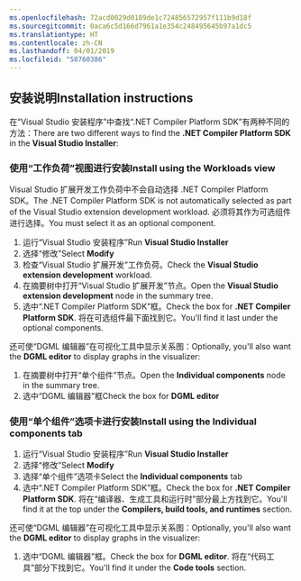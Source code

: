 ```yaml
---
ms.openlocfilehash: 72acd0029d0189de1c724856572957f111b9d18f
ms.sourcegitcommit: 0aca6c5d166d7961a1e354c248495645b97a1dc5
ms.translationtype: HT
ms.contentlocale: zh-CN
ms.lasthandoff: 04/01/2019
ms.locfileid: "58760386"
---
```

## <a name="installation-instructions"></a><span data-ttu-id="c6391-101">安装说明</span><span class="sxs-lookup"><span data-stu-id="c6391-101">Installation instructions</span></span> 

<span data-ttu-id="c6391-102">在“Visual Studio 安装程序”中查找“.NET Compiler Platform SDK”有两种不同的方法：</span><span class="sxs-lookup"><span data-stu-id="c6391-102">There are two different ways to find the **.NET Compiler Platform SDK** in the **Visual Studio Installer**:</span></span>

### <a name="install-using-the-workloads-view"></a><span data-ttu-id="c6391-103">使用“工作负荷”视图进行安装</span><span class="sxs-lookup"><span data-stu-id="c6391-103">Install using the Workloads view</span></span>

<span data-ttu-id="c6391-104">Visual Studio 扩展开发工作负荷中不会自动选择 .NET Compiler Platform SDK。</span><span class="sxs-lookup"><span data-stu-id="c6391-104">The .NET Compiler Platform SDK is not automatically selected as part of the Visual Studio extension development workload.</span></span> <span data-ttu-id="c6391-105">必须将其作为可选组件进行选择。</span><span class="sxs-lookup"><span data-stu-id="c6391-105">You must select it as an optional component.</span></span>

1. <span data-ttu-id="c6391-106">运行“Visual Studio 安装程序”</span><span class="sxs-lookup"><span data-stu-id="c6391-106">Run **Visual Studio Installer**</span></span> 
1. <span data-ttu-id="c6391-107">选择“修改”</span><span class="sxs-lookup"><span data-stu-id="c6391-107">Select **Modify**</span></span> 
1. <span data-ttu-id="c6391-108">检查“Visual Studio 扩展开发”工作负荷。</span><span class="sxs-lookup"><span data-stu-id="c6391-108">Check the **Visual Studio extension development** workload.</span></span>
1. <span data-ttu-id="c6391-109">在摘要树中打开“Visual Studio 扩展开发”节点。</span><span class="sxs-lookup"><span data-stu-id="c6391-109">Open the **Visual Studio extension development** node in the summary tree.</span></span>
1. <span data-ttu-id="c6391-110">选中“.NET Compiler Platform SDK”框。</span><span class="sxs-lookup"><span data-stu-id="c6391-110">Check the box for **.NET Compiler Platform SDK**.</span></span> <span data-ttu-id="c6391-111">将在可选组件最下面找到它。</span><span class="sxs-lookup"><span data-stu-id="c6391-111">You'll find it last under the optional components.</span></span>

<span data-ttu-id="c6391-112">还可使“DGML 编辑器”在可视化工具中显示关系图：</span><span class="sxs-lookup"><span data-stu-id="c6391-112">Optionally, you'll also want the **DGML editor** to display graphs in the visualizer:</span></span>

1. <span data-ttu-id="c6391-113">在摘要树中打开“单个组件”节点。</span><span class="sxs-lookup"><span data-stu-id="c6391-113">Open the **Individual components** node in the summary tree.</span></span>
1. <span data-ttu-id="c6391-114">选中“DGML 编辑器”框</span><span class="sxs-lookup"><span data-stu-id="c6391-114">Check the box for **DGML editor**</span></span>

### <a name="install-using-the-individual-components-tab"></a><span data-ttu-id="c6391-115">使用“单个组件”选项卡进行安装</span><span class="sxs-lookup"><span data-stu-id="c6391-115">Install using the Individual components tab</span></span>

1. <span data-ttu-id="c6391-116">运行“Visual Studio 安装程序”</span><span class="sxs-lookup"><span data-stu-id="c6391-116">Run **Visual Studio Installer**</span></span> 
1. <span data-ttu-id="c6391-117">选择“修改”</span><span class="sxs-lookup"><span data-stu-id="c6391-117">Select **Modify**</span></span> 
1. <span data-ttu-id="c6391-118">选择“单个组件”选项卡</span><span class="sxs-lookup"><span data-stu-id="c6391-118">Select the **Individual components** tab</span></span> 
1. <span data-ttu-id="c6391-119">选中“.NET Compiler Platform SDK”框。</span><span class="sxs-lookup"><span data-stu-id="c6391-119">Check the box for **.NET Compiler Platform SDK**.</span></span> <span data-ttu-id="c6391-120">将在“编译器、生成工具和运行时”部分最上方找到它。</span><span class="sxs-lookup"><span data-stu-id="c6391-120">You'll find it at the top under the **Compilers, build tools, and runtimes** section.</span></span>

<span data-ttu-id="c6391-121">还可使“DGML 编辑器”在可视化工具中显示关系图：</span><span class="sxs-lookup"><span data-stu-id="c6391-121">Optionally, you'll also want the **DGML editor** to display graphs in the visualizer:</span></span>

1. <span data-ttu-id="c6391-122">选中“DGML 编辑器”框。</span><span class="sxs-lookup"><span data-stu-id="c6391-122">Check the box for **DGML editor**.</span></span> <span data-ttu-id="c6391-123">将在“代码工具”部分下找到它。</span><span class="sxs-lookup"><span data-stu-id="c6391-123">You'll find it under the **Code tools** section.</span></span>
